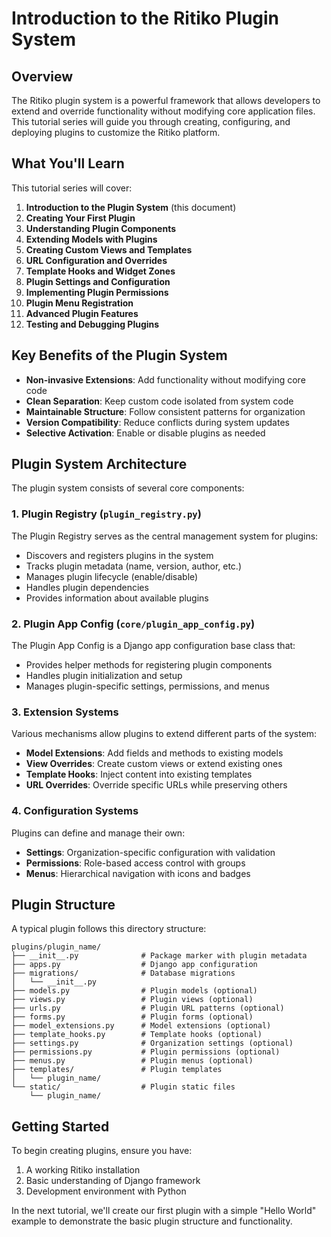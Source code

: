 # Introduction to the Ritiko Plugin System

## Overview

The Ritiko plugin system is a powerful framework that allows developers to extend and override functionality without modifying core application files. This tutorial series will guide you through creating, configuring, and deploying plugins to customize the Ritiko platform.

## What You'll Learn

This tutorial series will cover:

1. **Introduction to the Plugin System** (this document)
2. **Creating Your First Plugin**
3. **Understanding Plugin Components**
4. **Extending Models with Plugins**
5. **Creating Custom Views and Templates**
6. **URL Configuration and Overrides**
7. **Template Hooks and Widget Zones**
8. **Plugin Settings and Configuration**
9. **Implementing Plugin Permissions**
10. **Plugin Menu Registration**
11. **Advanced Plugin Features**
12. **Testing and Debugging Plugins**

## Key Benefits of the Plugin System

- **Non-invasive Extensions**: Add functionality without modifying core code
- **Clean Separation**: Keep custom code isolated from system code
- **Maintainable Structure**: Follow consistent patterns for organization
- **Version Compatibility**: Reduce conflicts during system updates
- **Selective Activation**: Enable or disable plugins as needed

## Plugin System Architecture

The plugin system consists of several core components:

### 1. Plugin Registry (`plugin_registry.py`)

The Plugin Registry serves as the central management system for plugins:

- Discovers and registers plugins in the system
- Tracks plugin metadata (name, version, author, etc.)
- Manages plugin lifecycle (enable/disable)
- Handles plugin dependencies
- Provides information about available plugins

### 2. Plugin App Config (`core/plugin_app_config.py`)

The Plugin App Config is a Django app configuration base class that:

- Provides helper methods for registering plugin components
- Handles plugin initialization and setup
- Manages plugin-specific settings, permissions, and menus

### 3. Extension Systems

Various mechanisms allow plugins to extend different parts of the system:

- **Model Extensions**: Add fields and methods to existing models
- **View Overrides**: Create custom views or extend existing ones
- **Template Hooks**: Inject content into existing templates
- **URL Overrides**: Override specific URLs while preserving others

### 4. Configuration Systems

Plugins can define and manage their own:

- **Settings**: Organization-specific configuration with validation
- **Permissions**: Role-based access control with groups
- **Menus**: Hierarchical navigation with icons and badges

## Plugin Structure

A typical plugin follows this directory structure:

```
plugins/plugin_name/
├── __init__.py              # Package marker with plugin metadata
├── apps.py                  # Django app configuration
├── migrations/              # Database migrations
│   └── __init__.py
├── models.py                # Plugin models (optional)
├── views.py                 # Plugin views (optional)
├── urls.py                  # Plugin URL patterns (optional)
├── forms.py                 # Plugin forms (optional)
├── model_extensions.py      # Model extensions (optional)
├── template_hooks.py        # Template hooks (optional)
├── settings.py              # Organization settings (optional)
├── permissions.py           # Plugin permissions (optional)
├── menus.py                 # Plugin menus (optional)
├── templates/               # Plugin templates
│   └── plugin_name/
└── static/                  # Plugin static files
    └── plugin_name/
```

## Getting Started

To begin creating plugins, ensure you have:

1. A working Ritiko installation
2. Basic understanding of Django framework
3. Development environment with Python

In the next tutorial, we'll create our first plugin with a simple "Hello World" example to demonstrate the basic plugin structure and functionality.
